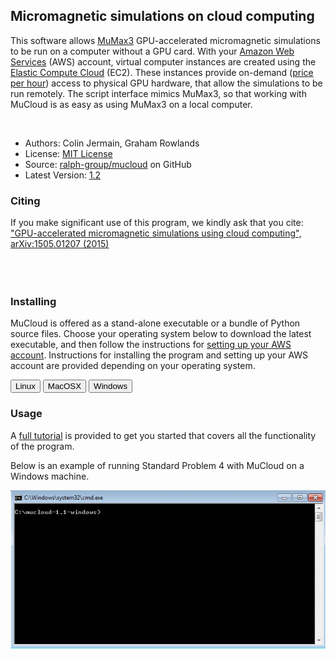 <h2>Micromagnetic simulations on cloud computing</h2>

This software allows [MuMax3](http://mumax.github.io/) GPU-accelerated micromagnetic simulations to be run on a computer without a GPU card. With your [Amazon Web Services](http://aws.amazon.com/) (AWS) account, virtual computer instances are created using the [Elastic Compute Cloud](http://aws.amazon.com/ec2/) (EC2). These instances provide on-demand ([price per hour](http://aws.amazon.com/ec2/pricing/)) access to physical GPU hardware, that allow the simulations to be run remotely. The script interface mimics MuMax3, so that working with MuCloud is as easy as using MuMax3 on a local computer.

<div style="display: block;">
<div class="col-sm-5">
<br />
    <ul class="list-group">
        <li class="list-group-item">Authors: Colin Jermain, Graham Rowlands</li>
        <li class="list-group-item">License: <a href="/license/">MIT License</a></li>
        <li class="list-group-item">Source: 
            <a href="http://www.github.com/ralph-group/mucloud">
            <i class="fa fa-code"></i>
            ralph-group/mucloud</a> on GitHub</li>
        <li class="list-group-item">Latest Version: 
            <a href="https://github.com/ralph-group/mucloud/releases">1.2</a></li>
     </ul>
</div>

<div class="col-sm-6">
<h3>Citing</h3>

If you make significant use of this program, we kindly ask that you cite:<br />
<a href="http://arxiv.org/abs/1505.01207"><i class="fa fa-file-o"></i>
 "GPU-accelerated micromagnetic simulations using cloud computing", arXiv:1505.01207 (2015)</a>
 <br /><br /><br /><br />
</div>
</div>

### Installing ###

MuCloud is offered as a stand-alone executable or a bundle of Python source files. Choose your operating system below to download the latest executable, and then follow the instructions for <a href="/setup_aws/">setting up your AWS account</a>. Instructions for installing the program and setting up your AWS account are provided depending on your operating system.

<form action="/install_linux/" style="display: inline";>
<button class="btn btn-default btn-default">
    <div style="font-size: 2em; line-height: 1.5em;">
    <i class="fa fa-linux"></i>
    </div>
    Linux
</button>
</form>
<form action="/install_mac/" style="display: inline";>
<button class="btn btn-default btn-default">
    <div style="font-size: 2em; line-height: 1.5em;">
    <i class="fa fa-apple"></i>
    </div>
    MacOSX
</button>
</form>
<form action="/install_windows/" style="display: inline";>
<button class="btn btn-default btn-default">
    <div style="font-size: 2em; line-height: 1.5em;">
    <i class="fa fa-windows"></i>
    </div>
    Windows
</button>
</form>

### Usage ###

A [full tutorial](tutorial.md) is provided to get you started that covers all the functionality of the program. 

Below is an example of running Standard Problem 4 with MuCloud on a Windows machine.

<img src="standard_problem_4.gif" />